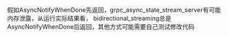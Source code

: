 假如AsyncNotifyWhenDone先返回，grpc_async_state_stream_server有可能内存泄露，从运行实际结果看，
bidirectional_streaming总是AsyncNotifyWhenDone后返回，其他方式可能需要自己测试修改代码
